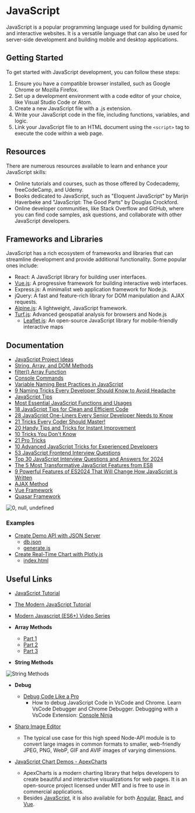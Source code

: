 # JavaScript

JavaScript is a popular programming language used for building dynamic and interactive websites. It is a versatile language that can also be used for server-side development and building mobile and desktop applications.

## Getting Started

To get started with JavaScript development, you can follow these steps:

1. Ensure you have a compatible browser installed, such as Google Chrome or Mozilla Firefox.
2. Set up a development environment with a code editor of your choice, like Visual Studio Code or Atom.
3. Create a new JavaScript file with a .js extension.
4. Write your JavaScript code in the file, including functions, variables, and logic.
5. Link your JavaScript file to an HTML document using the `<script>` tag to execute the code within a web page.

## Resources

There are numerous resources available to learn and enhance your JavaScript skills:

- Online tutorials and courses, such as those offered by Codecademy, freeCodeCamp, and Udemy.
- Books dedicated to JavaScript, such as "Eloquent JavaScript" by Marijn Haverbeke and "JavaScript: The Good Parts" by Douglas Crockford.
- Online developer communities, like Stack Overflow and GitHub, where you can find code samples, ask questions, and collaborate with other JavaScript developers.

## Frameworks and Libraries

JavaScript has a rich ecosystem of frameworks and libraries that can streamline development and provide additional functionality. Some popular ones include:

- React: A JavaScript library for building user interfaces.
- [Vue.js](./vue): A progressive framework for building interactive web interfaces.
- Express.js: A minimalist web application framework for Node.js.
- jQuery: A fast and feature-rich library for DOM manipulation and AJAX requests.
- [Alpine.js](https://alpinejs.dev/): A lightweight, JavaScript framework.
- [Turf.js](https://turfjs.org/): Advanced geospatial analysis for browsers and Node.js
  - [Leaflet.js](https://leafletjs.com/): An open-source JavaScript library for mobile-friendly interactive maps

## Documentation

- [JavaScript Project Ideas](./project.ideas.md)
- [String, Array, and DOM Methods](./string.array.dom.methods.md)
- [filter() Array Function](./filter.array.function.md)
- [Console Commands](./console.commands.md)
- [Variable Naming Best Practices in JavaScript](./variable.naming.md)
- [9 Naming Tricks Every Developer Should Know to Avoid Headache](./9.naming.tricks.md)
- [JavaScript Tips](./js.tips.md)
- [Most Essential JavaScript Functions and Usages](./most.essential.js.functions.md)
- [18 JavaScript Tips for Clean and Efficient Code](./18.tips.for.clean.code.md)
- [28 JavaScript One-Liners Every Senior Developer Needs to Know](./28.js.one.liners.md)
- [21 Tricks Every Coder Should Master!](./21.tricks.md)
- [20 Handy Tips and Tricks for Instant Improvement](./20.handy.tips.md)
- [10 Tricks You Don't Know](./10.tricks.md)
- [21 Pro Tricks](./21.pro.tricks.md)
- [10 Advanced JavaScript Tricks for Experienced Developers](./10.advanced.tricks.md)
- [53 JavaScript Frontend Interview Questions](./53.js.interview.ques.md)
- [Top 30 JavaScript Interview Questions and Answers for 2024](./30.js.interview.ques.md)
- [The 5 Most Transformative JavaScript Features from ES8](./5.js.features.es8.md)
- [9 Powerful Features of ES2024 That Will Change How JavaScript is Written](./9.features.of.es2024.md)
- [AJAX Method](./ajax.md)
- [Vue Framework](./vue/README.md)
- [Quasar Framework](./quasar/README.md)

![0, null, undefined](https://pbs.twimg.com/media/GTYpSkCXkAAlmuc?format=jpg&name=large)

### Examples

- [Create Demo API with JSON Server](./examples/demo-server/README.md)
  - [db.json](./examples/demo-server/db.json)
  - [generate.js](./examples/demo-server/generate.js)
- [Create Real-Time Chart with Plotly.js](./examples/real-time-chart/README.md)
  - [index.html](./examples/real-time-chart/index.html)

## Useful Links

- [JavaScript Tutorial](https://www.koderhq.com/tutorial/javascript/)
- [The Modern JavaScript Tutorial](https://tr.javascript.info/)
- [Modern Javascript (ES6+) Video Series](https://www.youtube.com/watch?v=4ynLm0TaK1w&list=PLFAU47Id44XElZTM3G8S8YydhPbfAJ-N0)
- **Array Methods**

  - [Part 1](https://pbs.twimg.com/media/F1JMuvIWwAA6bIj?format=jpg&name=900x900)
  - [Part 2](https://pbs.twimg.com/media/F1JMvocWcAIDozh?format=jpg&name=small)
  - [Part 3](https://pbs.twimg.com/media/F1JMwXcXsAAoowX?format=jpg&name=small)

- **String Methods**

![String Methods](https://pbs.twimg.com/media/F92zI0pXcAAV3IV?format=jpg&name=large)

- **Debug**

  - [Debug Code Like a Pro](https://www.youtube.com/watch?v=uUDRh7D5Z0c)
    - How to debug JavaScript Code in VsCode and Chrome. Learn VsCode Debugger and Chrome Debugger. Debugging with a VsCode Extension: [Console Ninja](https://console-ninja.com/)

- [Sharp Image Editor](https://github.com/lovell/sharp)

  - The typical use case for this high speed Node-API module is to convert large images in common formats to smaller, web-friendly JPEG, PNG, WebP, GIF and AVIF images of varying dimensions.

- [JavaScript Chart Demos - ApexCharts](https://apexcharts.com/javascript-chart-demos/)
  - ApexCharts is a modern charting library that helps developers to create beautiful and interactive visualizations for web pages. It is an open-source project licensed under MIT and is free to use in commercial applications.
  - Besides [JavaScript](https://apexcharts.com/javascript-chart-demos/), it is also available for both [Angular](https://apexcharts.com/angular-chart-demos/), [React](https://apexcharts.com/react-chart-demos/), and [Vue](https://apexcharts.com/vue-chart-demos/).
